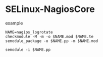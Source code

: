 # SELinux-NagiosCore


example
```
NAME=nagios_logrotate
checkmodule -M -m -o $NAME.mod $NAME.te
semodule_package -o $NAME.pp -m $NAME.mod

semodule -i $NAME.pp

```
